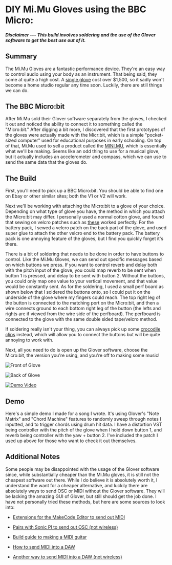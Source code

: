 # DIY Mi.Mu Gloves using the BBC Micro:

##### Disclaimer --- This build involves soldering and the use of the Glover software to get the best use out of it.

## Summary

The Mi.Mu Gloves are a fantastic performance device. They're an easy way to control audio using your body as an instrument. That being said, they come at quite a high cost. A [single glove](https://shop.mimugloves.com) cost over $1,500, so it sadly won't become a home studio regular any time soon. Luckily, there are still things we can do.

## The BBC Micro:bit

After Mi.Mu sold their Glover software separately from the gloves, I checked it out and noticed the ability to connect it to something called the "Micro:bit." After digging a bit more, I discovered that the first prototypes of the gloves were actually made with the Micr:bit, which is a simple "pocket-sized computer" used for educational purposes in early schooling. On top of that, Mi.Mu used to sell a product called the [MINI.MU](https://www.adafruit.com/product/4141), which is essentially what we'll be making. Seems like an odd thing to use for a musical glove, but it actually includes an accelerometer and compass, which we can use to send the same data that the gloves do.

## The Build

First, you'll need to pick up a BBC Micro:bit. You should be able to find one on Ebay or other similar sites; both the V1 or V2 will work.

Next we'll be working with attaching the Micro:bit to a glove of your choice. Depending on what type of glove you have, the method in which you attach the Micro:bit may differ. I personally used a normal cotton glove, and found that sewing on velcro patches such as [these](https://www.amazon.com/gp/product/B00006IC2T/ref=ppx_yo_dt_b_search_asin_title?ie=UTF8&psc=1) worked perfectly. For the battery pack, I sewed a velcro patch on the back part of the glove, and used super glue to attach the other velcro end to the battery pack. The battery pack is one annoying feature of the gloves, but I find you quickly forget it's there. 

There is a bit of soldering that needs to be done in order to have buttons to control. Like the Mi.Mu Gloves, we can send out specific messages based on which buttons we press. If you want to control reverb and delay both with the pitch input of the glove, you could map reverb to be sent when button 1 is pressed, and delay to be sent with button 2. Without the buttons, you could only map one value to your vertical movement, and that value would be constantly sent. As for the soldering, I used a small perf board as shown below that I soldered the buttons onto, so I could put it on the underside of the glove where my fingers could reach. The top right leg of the button is connected to the matching port on the Micro:bit, and then a wire connects ground to each bottom right leg of the button (the lefts and rights are if viewed from the wire side of the perfboard). The perfboard is connected to the glove with the same double sided tape/velcro method.

If soldering really isn't your thing, you can always pick up some [crocodile clips](https://www.amazon.com/WGGE-WG-026-Pieces-Colors-Alligator/dp/B06XX25HFX/ref=sr_1_6?crid=WT0D2Q62IHG3&keywords=crocodile+clips&qid=1663390982&sprefix=crocodile+clips%2Caps%2C78&sr=8-6) instead, which will allow you to connect the buttons but will be quite annoying to work with.

Next, all you need to do is open up the Glover software, choose the Micro:bit, the version you're using, and you're off to making some music!

![Front of Glove](/relative/path/to/front.jpg?raw=true "Front of Glove")

![Back of Glove](/relative/path/to/back.jpg?raw=true "Back of Glove")

[![Demo Video](http://img.youtube.com/vi/5-CkCcIOAzc/0.jpg)](http://www.youtube.com/watch?v=5-CkCcIOAzc "DIY Mi.Mu Glove Using a Micro:bit Demo")

## Demo

Here's a simple demo I made for a song I wrote. It's using Glover's "Note Matrix" and "Chord Machine" features to randomly sweep through notes I inputted, and to trigger chords using drum hit data. I have a distortion VST being controller with the pitch of the glove when I hold down button 1, and reverb being controller with the yaw + button 2. I've included the patch I used up above for those who want to check it out themselves.

## Additional Notes

Some people may be disappointed with the usage of the Glover software since, while substantially cheaper than the Mi.Mu gloves, it is still not the cheapest software out there. While I do believe it is absolutely worth it, I understand the want for a cheaper alternative, and luckily there are absolutely ways to send OSC or MIDI without the Glover software. They will be lacking the amazing GUI of Glover, but still should get the job done. I have not personally tried these methods, but here are some sources to look into:

- [Extensions for the MakeCode Editor to send out MIDI](https://support.microbit.org/support/solutions/articles/19000053392-how-do-i-play-a-midi-instrument-on-the-micro-bit)

- [Pairs with Sonic PI to send out OSC (not wireless)](https://github.com/RBilsland/pxt-sonicpiosc)

- [Build guide to making a MIDI guitar](https://www.youtube.com/watch?v=hG7CxlRxRq0)

- [How to send MIDI into a DAW](https://www.youtube.com/watch?v=Gfp9Ve_YUhg)

- [Another way to send MIDI into a DAW (not wireless)](https://www.youtube.com/watch?v=DcgRHOqSFm8)
